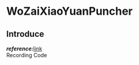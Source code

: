 # WoZaiXiaoYuanPuncher
## Introduce
___reference:___[link](https://github.com/zimin9/WoZaiXiaoYuanPuncher)  
Recording Code  
